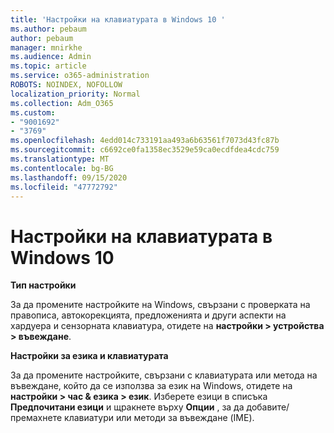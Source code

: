 ```yaml
---
title: 'Настройки на клавиатурата в Windows 10 '
ms.author: pebaum
author: pebaum
manager: mnirkhe
ms.audience: Admin
ms.topic: article
ms.service: o365-administration
ROBOTS: NOINDEX, NOFOLLOW
localization_priority: Normal
ms.collection: Adm_O365
ms.custom:
- "9001692"
- "3769"
ms.openlocfilehash: 4edd014c733191aa493a6b63561f7073d43fc87b
ms.sourcegitcommit: c6692ce0fa1358ec3529e59ca0ecdfdea4cdc759
ms.translationtype: MT
ms.contentlocale: bg-BG
ms.lasthandoff: 09/15/2020
ms.locfileid: "47772792"
---
```

# <a name="keyboard-settings-in-windows-10"></a>Настройки на клавиатурата в Windows 10

**Тип настройки**

За да промените настройките на Windows, свързани с проверката на правописа, автокорекцията, предложенията и други аспекти на хардуера и сензорната клавиатура, отидете на **настройки > устройства > въвеждане**. 

**Настройки за езика и клавиатурата**

За да промените настройките, свързани с клавиатурата или метода на въвеждане, който да се използва за език на Windows, отидете на **настройки > час & езика > език**. Изберете езици в списъка **Предпочитани езици** и щракнете върху **Опции** , за да добавите/премахнете клавиатури или методи за въвеждане (IME).
